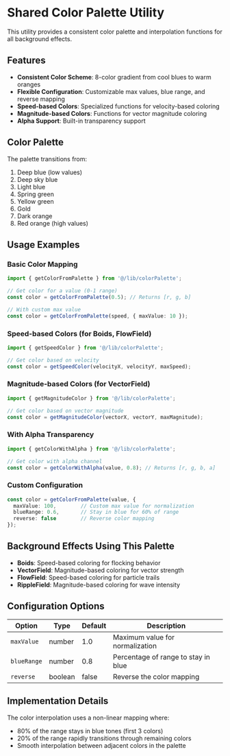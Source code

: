 # Shared Color Palette Utility

This utility provides a consistent color palette and interpolation functions for all background effects.

## Features

- **Consistent Color Scheme**: 8-color gradient from cool blues to warm oranges
- **Flexible Configuration**: Customizable max values, blue range, and reverse mapping
- **Speed-based Colors**: Specialized functions for velocity-based coloring
- **Magnitude-based Colors**: Functions for vector magnitude coloring
- **Alpha Support**: Built-in transparency support

## Color Palette

The palette transitions from:
1. Deep blue (low values)
2. Deep sky blue
3. Light blue
4. Spring green
5. Yellow green
6. Gold
7. Dark orange
8. Red orange (high values)

## Usage Examples

### Basic Color Mapping
```typescript
import { getColorFromPalette } from '@/lib/colorPalette';

// Get color for a value (0-1 range)
const color = getColorFromPalette(0.5); // Returns [r, g, b]

// With custom max value
const color = getColorFromPalette(speed, { maxValue: 10 });
```

### Speed-based Colors (for Boids, FlowField)
```typescript
import { getSpeedColor } from '@/lib/colorPalette';

// Get color based on velocity
const color = getSpeedColor(velocityX, velocityY, maxSpeed);
```

### Magnitude-based Colors (for VectorField)
```typescript
import { getMagnitudeColor } from '@/lib/colorPalette';

// Get color based on vector magnitude
const color = getMagnitudeColor(vectorX, vectorY, maxMagnitude);
```

### With Alpha Transparency
```typescript
import { getColorWithAlpha } from '@/lib/colorPalette';

// Get color with alpha channel
const color = getColorWithAlpha(value, 0.8); // Returns [r, g, b, a]
```

### Custom Configuration
```typescript
const color = getColorFromPalette(value, {
  maxValue: 100,        // Custom max value for normalization
  blueRange: 0.6,       // Stay in blue for 60% of range
  reverse: false        // Reverse color mapping
});
```

## Background Effects Using This Palette

- **Boids**: Speed-based coloring for flocking behavior
- **VectorField**: Magnitude-based coloring for vector strength
- **FlowField**: Speed-based coloring for particle trails
- **RippleField**: Magnitude-based coloring for wave intensity

## Configuration Options

| Option | Type | Default | Description |
|--------|------|---------|-------------|
| `maxValue` | number | 1.0 | Maximum value for normalization |
| `blueRange` | number | 0.8 | Percentage of range to stay in blue |
| `reverse` | boolean | false | Reverse the color mapping |

## Implementation Details

The color interpolation uses a non-linear mapping where:
- 80% of the range stays in blue tones (first 3 colors)
- 20% of the range rapidly transitions through remaining colors
- Smooth interpolation between adjacent colors in the palette 